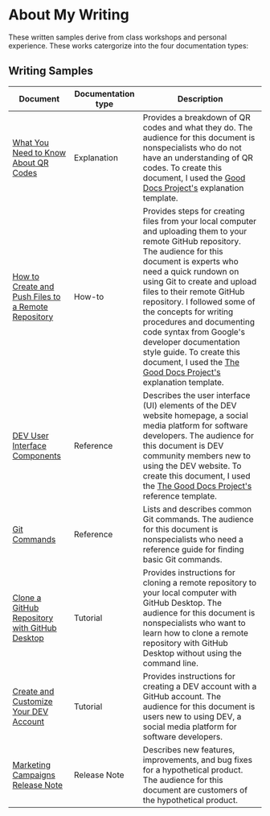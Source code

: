 # About My Writing
These written samples derive from class workshops and personal experience. These works catergorize into the four documentation types:
## Writing Samples
| Document | Documentation type | Description |
| ------------- | ------------------ | ----------- |
| [What You Need to Know About QR Codes]() | Explanation | Provides a breakdown of QR codes and what they do. The audience for this document is nonspecialists who do not have an understanding of QR codes. To create this document, I used the [Good Docs Project's]() explanation template.|
| [How to Create and Push Files to a Remote Repository]() | How-to | Provides steps for creating files from your local computer and uploading them to your remote GitHub repository. The audience for this document is experts who need a quick rundown on using Git to create and upload files to their remote GitHub repository. I followed some of the concepts for writing procedures and documenting code syntax from Google's developer documentation style guide. To create this document, I used the [The Good Docs Project's]() explanation template. |
| [DEV User Interface Components]() | Reference | Describes the user interface (UI) elements of the DEV website homepage, a social media platform for software developers. The audience for this document is DEV community members new to using the DEV website. To create this document, I used the [The Good Docs Project's]() reference template.|
| [Git Commands]() | Reference | Lists and describes common Git commands. The audience for this document is nonspecialists who need a reference guide for finding basic Git commands. |
| [Clone a GitHub Repository with GitHub Desktop]() | Tutorial | Provides instructions for cloning a remote repository to your local computer with GitHub Desktop. The audience for this document is nonspecialists who want to learn how to clone a remote repository with GitHub Desktop without using the command line. |
| [Create and Customize Your DEV Account]() | Tutorial | Provides instructions for creating a DEV account with a GitHub account. The audience for this document is users new to using DEV, a social media platform for software developers. |
| [Marketing Campaigns Release Note]() | Release Note | Describes new features, improvements, and bug fixes for a hypothetical product. The audience for this document are customers of the hypothetical product. |
